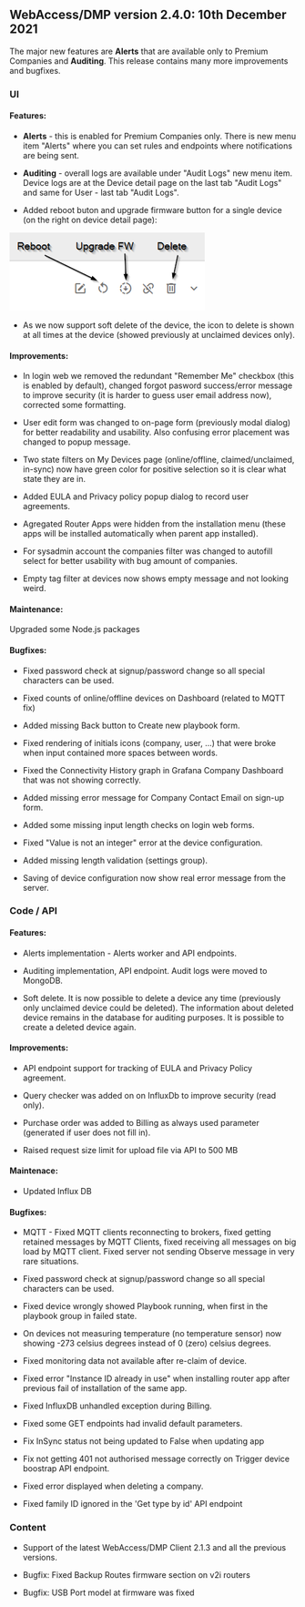 ## WebAccess/DMP version 2.4.0: 10th December 2021

The major new features are **Alerts** that are available only to Premium Companies and **Auditing**. This release contains many more improvements and bugfixes. 

### UI

#### Features:

* **Alerts** - this is enabled for Premium Companies only. There is new menu item "Alerts" where you can set rules and endpoints where notifications are being sent.

* **Auditing** - overall logs are available under "Audit Logs" new menu item. Device logs are at the Device detail page on the last tab "Audit Logs" and same for User - last tab "Audit Logs". 

* Added reboot buton and upgrade firmware button for a single device (on the right on device detail page):

![reboot upgrade delete](/images/release-notes/2.4.0_reboot_upgrade_delete.png "reboot upgrade delete")

* As we now support soft delete of the device, the icon to delete is shown at all times at the device (showed previously at unclaimed devices only).

#### Improvements:

* In login web we removed the redundant "Remember Me" checkbox (this is enabled by default), changed forgot pasword success/error message to improve security (it is harder to guess user email address now), corrected some formatting.

* User edit form was changed to on-page form (previously modal dialog) for better readability and usability. Also confusing error placement was changed to popup message.

* Two state filters on My Devices page (online/offline, claimed/unclaimed, in-sync) now have green color for positive selection so it is clear what state they are in.

* Added EULA and Privacy policy popup dialog to record user agreements. 

* Agregated Router Apps were hidden from the installation menu (these apps will be installed automatically when parent app installed).

* For sysadmin account the companies filter was changed to autofill select for better usability with bug amount of companies.

* Empty tag filter at devices now shows empty message and not looking weird.

#### Maintenance:

Upgraded some Node.js packages

#### Bugfixes:

* Fixed password check at signup/password change so all special characters can be used.

* Fixed counts of online/offline devices on Dashboard (related to MQTT fix) 

* Added missing Back button to Create new playbook form.

* Fixed rendering of initials icons (company, user, ...) that were broke when input contained more spaces between words.

* Fixed the Connectivity History graph in Grafana Company Dashboard that was not showing correctly.

* Added missing error message for Company Contact Email on sign-up form.
  
* Added some missing input length checks on login web forms.

* Fixed "Value is not an integer" error at the device configuration.

* Added missing length validation (settings group).

* Saving of device configuration now show real error message from the server. 



### Code / API

#### Features:

* Alerts implementation - Alerts worker and API endpoints.
  
* Auditing implementation, API endpoint. Audit logs were moved to MongoDB.

* Soft delete. It is now possible to delete a device any time (previously only unclaimed device could be deleted). The information about deleted device remains in the database for auditing purposes. It is possible to create a deleted device again.

#### Improvements:

* API endpoint support for tracking of EULA and Privacy Policy agreement.

* Query checker was added on on InfluxDb to improve security (read only).

* Purchase order was added to Billing as always used parameter (generated if user does not fill in).

* Raised request size limit for upload file via API to 500 MB

#### Maintenace:

* Updated Influx DB

#### Bugfixes:

* MQTT - Fixed MQTT clients reconnecting to brokers, fixed getting retained messages by MQTT Clients, fixed receiving all messages on big load by MQTT client. Fixed server not sending Observe message in very rare situations.

* Fixed password check at signup/password change so all special characters can be used.

* Fixed device wrongly showed Playbook running, when first in the playbook group in failed state.

* On devices not measuring temperature (no temperature sensor) now showing -273 celsius degrees instead of 0 (zero) celsius degrees.

* Fixed monitoring data not available after re-claim of device.

* Fixed error "Instance ID already in use" when installing router app after previous fail of installation of the same app.

* Fixed InfluxDB unhandled exception during Billing.

* Fixed some GET endpoints had invalid default parameters.

* Fix InSync status not being updated to False when updating app 

* Fix not getting 401 not authorised message correctly on Trigger device boostrap API endpoint.

* Fixed error displayed when deleting a company.
  
* Fixed family ID ignored in the 'Get type by id' API endpoint



### Content

* Support of the latest WebAccess/DMP Client 2.1.3 and all the previous versions.

* Bugfix: Fixed Backup Routes firmware section on v2i routers

* Bugfix: USB Port model at firmware was fixed










